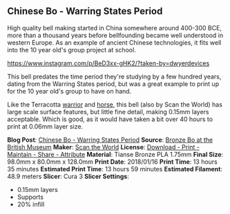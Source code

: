 ## Chinese Bo - Warring States Period

High quality bell making started in China somewhere around 400-300 BCE, more than a thousand years
before bellfounding became well understood in western Europe. As an example of ancient Chinese technologies, it
fits well into the 10 year old's group project at school. 

https://www.instagram.com/p/BeD3xx-gHK2/?taken-by=dwyerdevices

This bell predates the time period they're studying by a few hundred years, dating from the Warring States period,
but was a great example to print up for the 10 year old's group to have on hand.

Like the Terracotta [warrior](http://www.dwyerdevices.com/2018/01/31/terracotta-army-warrior-4/) and [horse](http://www.dwyerdevices.com/2018/02/02/terracotta-army-horse/), this bell (also by Scan the World) has large scale surface features, but
little fine detail, making 0.15mm layers acceptable. Which is good, as it would have taken a bit over 40 hours
to print at 0.06mm layer size.

**Blog Post**: [Chinese Bo - Warring States Period](http://www.dwyerdevices.com/2018/02/04/chinese-bo-warring-states-period/)
**Source**: [Bronze Bo at the British Museum](https://www.myminifactory.com/object/bronze-bell-bo-at-the-british-museum-london-15973)
**Maker**: [Scan the World](https://www.myminifactory.com/users/Scan%20The%20World)
**License**: [Download - Print - Maintain - Share - Attribute](https://www.myminifactory.com/pages/object-licensing)
**Material**: Tianse Bronze PLA 1.75mm
**Final Size**: 98.0mm x 80.0mm x 128.0mm
**Print Date**: 2018/01/16
**Print Time**: 13 hours 35 minutes
**Estimated Print Time**: 13 hours 59 minutes
**Estimated Filament**: 48.9 meters
**Slicer**: Cura 3
**Slicer Settings**:

 - 0.15mm layers
 - Supports
 - 20% infill